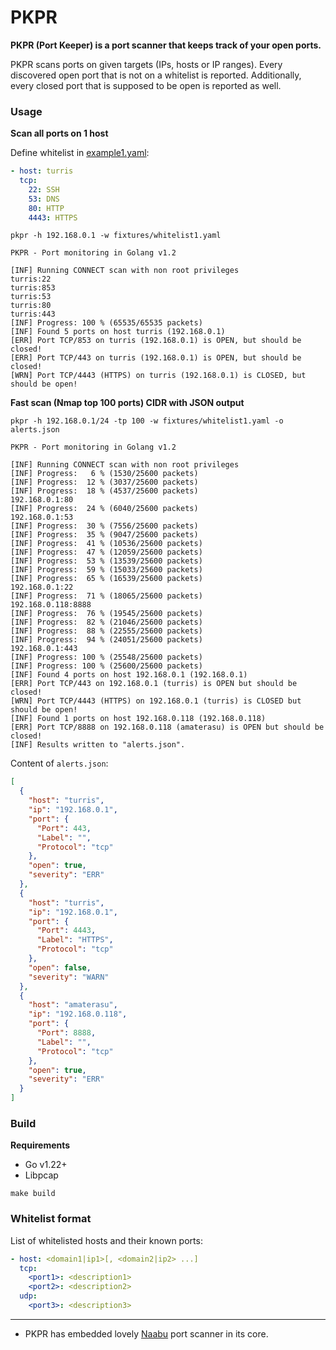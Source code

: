 # PKPR

**PKPR (Port Keeper) is a port scanner that keeps track of your open ports.**

PKPR scans ports on given targets (IPs, hosts or IP ranges). Every discovered open port that is not on a whitelist is reported. Additionally, every closed port that is supposed to be open is reported as well.

### Usage

**Scan all ports on 1 host**

Define whitelist in [example1.yaml](fixtures/whitelist1.yaml):
```yaml
- host: turris
  tcp:
    22: SSH
    53: DNS
    80: HTTP
    4443: HTTPS
```

```
pkpr -h 192.168.0.1 -w fixtures/whitelist1.yaml

PKPR - Port monitoring in Golang v1.2

[INF] Running CONNECT scan with non root privileges
turris:22
turris:853
turris:53
turris:80
turris:443
[INF] Progress: 100 % (65535/65535 packets)
[INF] Found 5 ports on host turris (192.168.0.1)
[ERR] Port TCP/853 on turris (192.168.0.1) is OPEN, but should be closed!
[ERR] Port TCP/443 on turris (192.168.0.1) is OPEN, but should be closed!
[WRN] Port TCP/4443 (HTTPS) on turris (192.168.0.1) is CLOSED, but should be open!
```

**Fast scan (Nmap top 100 ports) CIDR with JSON output**

```
pkpr -h 192.168.0.1/24 -tp 100 -w fixtures/whitelist1.yaml -o alerts.json

PKPR - Port monitoring in Golang v1.2

[INF] Running CONNECT scan with non root privileges
[INF] Progress:   6 % (1530/25600 packets)
[INF] Progress:  12 % (3037/25600 packets)
[INF] Progress:  18 % (4537/25600 packets)
192.168.0.1:80
[INF] Progress:  24 % (6040/25600 packets)
192.168.0.1:53
[INF] Progress:  30 % (7556/25600 packets)
[INF] Progress:  35 % (9047/25600 packets)
[INF] Progress:  41 % (10536/25600 packets)
[INF] Progress:  47 % (12059/25600 packets)
[INF] Progress:  53 % (13539/25600 packets)
[INF] Progress:  59 % (15033/25600 packets)
[INF] Progress:  65 % (16539/25600 packets)
192.168.0.1:22
[INF] Progress:  71 % (18065/25600 packets)
192.168.0.118:8888
[INF] Progress:  76 % (19545/25600 packets)
[INF] Progress:  82 % (21046/25600 packets)
[INF] Progress:  88 % (22555/25600 packets)
[INF] Progress:  94 % (24051/25600 packets)
192.168.0.1:443
[INF] Progress: 100 % (25548/25600 packets)
[INF] Progress: 100 % (25600/25600 packets)
[INF] Found 4 ports on host 192.168.0.1 (192.168.0.1)
[ERR] Port TCP/443 on 192.168.0.1 (turris) is OPEN but should be closed!
[WRN] Port TCP/4443 (HTTPS) on 192.168.0.1 (turris) is CLOSED but should be open!
[INF] Found 1 ports on host 192.168.0.118 (192.168.0.118)
[ERR] Port TCP/8888 on 192.168.0.118 (amaterasu) is OPEN but should be closed!
[INF] Results written to "alerts.json".
```

Content of `alerts.json`:
```json
[
  {
    "host": "turris",
    "ip": "192.168.0.1",
    "port": {
      "Port": 443,
      "Label": "",
      "Protocol": "tcp"
    },
    "open": true,
    "severity": "ERR"
  },
  {
    "host": "turris",
    "ip": "192.168.0.1",
    "port": {
      "Port": 4443,
      "Label": "HTTPS",
      "Protocol": "tcp"
    },
    "open": false,
    "severity": "WARN"
  },
  {
    "host": "amaterasu",
    "ip": "192.168.0.118",
    "port": {
      "Port": 8888,
      "Label": "",
      "Protocol": "tcp"
    },
    "open": true,
    "severity": "ERR"
  }
]
```

### Build

**Requirements**

- Go v1.22+
- Libpcap

```
make build
```

### Whitelist format

List of whitelisted hosts and their known ports:

```yaml
- host: <domain1|ip1>[, <domain2|ip2> ...]
  tcp:
    <port1>: <description1>
    <port2>: <description2>
  udp:
    <port3>: <description3>
```

---

- PKPR has embedded lovely [Naabu](https://github.com/projectdiscovery/naabu) port scanner in its core.
